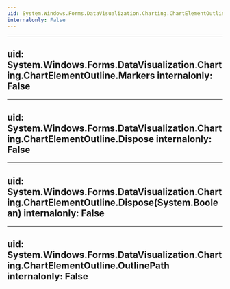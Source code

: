 ```yaml
---
uid: System.Windows.Forms.DataVisualization.Charting.ChartElementOutline
internalonly: False
---
```


---
uid: System.Windows.Forms.DataVisualization.Charting.ChartElementOutline.Markers
internalonly: False
---

---
uid: System.Windows.Forms.DataVisualization.Charting.ChartElementOutline.Dispose
internalonly: False
---

---
uid: System.Windows.Forms.DataVisualization.Charting.ChartElementOutline.Dispose(System.Boolean)
internalonly: False
---

---
uid: System.Windows.Forms.DataVisualization.Charting.ChartElementOutline.OutlinePath
internalonly: False
---
